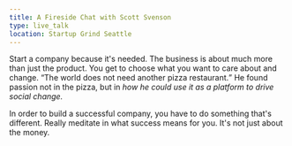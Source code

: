 ```yaml
---
title: A Fireside Chat with Scott Svenson
type: live_talk
location: Startup Grind Seattle
---
```


Start a company because it's needed. The business is about much more than just the product. You get
to choose what you want to care about and change. <q>The world does not need another pizza
restaurant.</q> He found passion not in the pizza, but in *how he could use it as a platform to
drive social change.*

In order to build a successful company, you have to do something that's different. Really meditate
in what success means for you. It's not just about the money.
